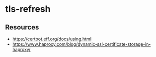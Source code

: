 # tls-refresh

## Resources

* https://certbot.eff.org/docs/using.html
* https://www.haproxy.com/blog/dynamic-ssl-certificate-storage-in-haproxy/
